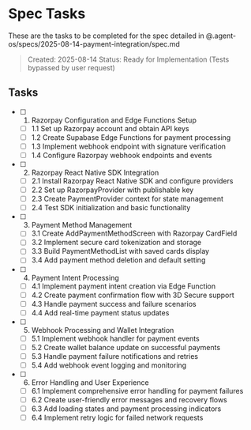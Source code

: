 # Spec Tasks

These are the tasks to be completed for the spec detailed in @.agent-os/specs/2025-08-14-payment-integration/spec.md

> Created: 2025-08-14
> Status: Ready for Implementation (Tests bypassed by user request)

## Tasks

- [ ] 1. Razorpay Configuration and Edge Functions Setup
  - [ ] 1.1 Set up Razorpay account and obtain API keys
  - [ ] 1.2 Create Supabase Edge Functions for payment processing
  - [ ] 1.3 Implement webhook endpoint with signature verification
  - [ ] 1.4 Configure Razorpay webhook endpoints and events

- [ ] 2. Razorpay React Native SDK Integration
  - [ ] 2.1 Install Razorpay React Native SDK and configure providers
  - [ ] 2.2 Set up RazorpayProvider with publishable key
  - [ ] 2.3 Create PaymentProvider context for state management
  - [ ] 2.4 Test SDK initialization and basic functionality

- [ ] 3. Payment Method Management
  - [ ] 3.1 Create AddPaymentMethodScreen with Razorpay CardField
  - [ ] 3.2 Implement secure card tokenization and storage
  - [ ] 3.3 Build PaymentMethodList with saved cards display
  - [ ] 3.4 Add payment method deletion and default setting

- [ ] 4. Payment Intent Processing
  - [ ] 4.1 Implement payment intent creation via Edge Function
  - [ ] 4.2 Create payment confirmation flow with 3D Secure support
  - [ ] 4.3 Handle payment success and failure scenarios
  - [ ] 4.4 Add real-time payment status updates

- [ ] 5. Webhook Processing and Wallet Integration
  - [ ] 5.1 Implement webhook handler for payment events
  - [ ] 5.2 Create wallet balance update on successful payments
  - [ ] 5.3 Handle payment failure notifications and retries
  - [ ] 5.4 Add webhook event logging and monitoring

- [ ] 6. Error Handling and User Experience
  - [ ] 6.1 Implement comprehensive error handling for payment failures
  - [ ] 6.2 Create user-friendly error messages and recovery flows
  - [ ] 6.3 Add loading states and payment processing indicators
  - [ ] 6.4 Implement retry logic for failed network requests